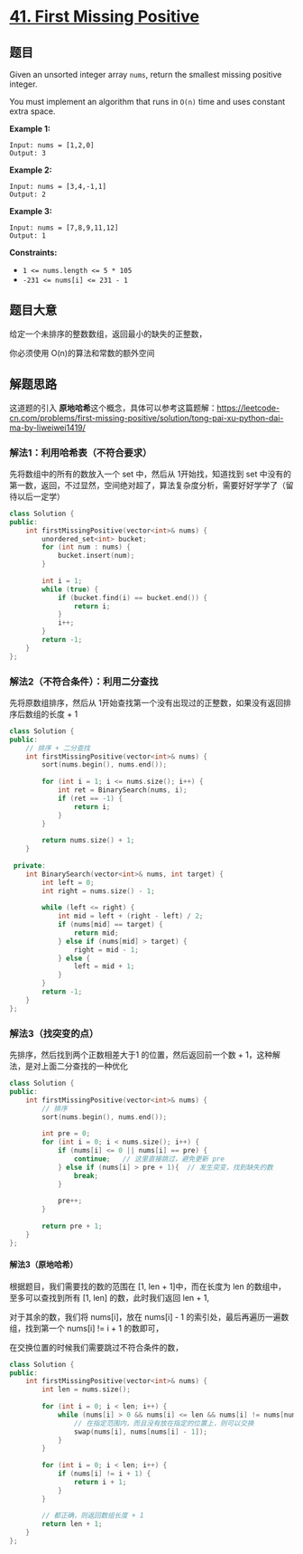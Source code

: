 # [41. First Missing Positive](https://leetcode.com/problems/first-missing-positive/description/)

## 题目

Given an unsorted integer array `nums`, return the smallest missing positive integer.

You must implement an algorithm that runs in `O(n)` time and uses constant extra space.

 

**Example 1:**

```
Input: nums = [1,2,0]
Output: 3
```

**Example 2:**

```
Input: nums = [3,4,-1,1]
Output: 2
```

**Example 3:**

```
Input: nums = [7,8,9,11,12]
Output: 1
```

 

**Constraints:**

- `1 <= nums.length <= 5 * 105`
- `-231 <= nums[i] <= 231 - 1`

## 题目大意

给定一个未排序的整数数组，返回最小的缺失的正整数，

你必须使用 O(n)的算法和常数的额外空间

## 解题思路

这道题的引入 **原地哈希**这个概念，具体可以参考这篇题解：https://leetcode-cn.com/problems/first-missing-positive/solution/tong-pai-xu-python-dai-ma-by-liweiwei1419/

### 解法1：利用哈希表（不符合要求）

先将数组中的所有的数放入一个 set 中，然后从 1开始找，知道找到 set 中没有的第一数，返回，不过显然，空间绝对超了，算法复杂度分析，需要好好学学了（留待以后一定学）

````c++
class Solution {
public:
    int firstMissingPositive(vector<int>& nums) {
        unordered_set<int> bucket;
        for (int num : nums) {
            bucket.insert(num);
        }
        
        int i = 1;
        while (true) {
            if (bucket.find(i) == bucket.end()) {
                return i;
            }
            i++;
        }
        return -1;
    }
};
````

### 解法2（不符合条件）：利用二分查找

先将原数组排序，然后从 1开始查找第一个没有出现过的正整数，如果没有返回排序后数组的长度 + 1

`````c++
class Solution {
public:
    // 排序 + 二分查找
    int firstMissingPositive(vector<int>& nums) {
        sort(nums.begin(), nums.end());
        
        for (int i = 1; i <= nums.size(); i++) {
            int ret = BinarySearch(nums, i);
            if (ret == -1) {
                return i;
            }
        }
        
        return nums.size() + 1;
    }
    
 private:
    int BinarySearch(vector<int>& nums, int target) {
        int left = 0;
        int right = nums.size() - 1;
        
        while (left <= right) {
            int mid = left + (right - left) / 2;
            if (nums[mid] == target) {
                return mid;
            } else if (nums[mid] > target) {
                right = mid - 1;
            } else {
                left = mid + 1;
            }
        }
        return -1;
    }
};
`````

### 解法3（找突变的点）

先排序，然后找到两个正数相差大于1 的位置，然后返回前一个数 + 1，这种解法，是对上面二分查找的一种优化

`````c++
class Solution {
public:
    int firstMissingPositive(vector<int>& nums) {
        // 排序
        sort(nums.begin(), nums.end());
        
        int pre = 0;
        for (int i = 0; i < nums.size(); i++) {
            if (nums[i] <= 0 || nums[i] == pre) {
                continue;   // 这里直接跳过，避免更新 pre
            } else if (nums[i] > pre + 1){  // 发生突变，找到缺失的数
                break;
            }
            
            pre++;
        }
        
        return pre + 1;
    }
};
`````

#### 解法3（原地哈希）

根据题目，我们需要找的数的范围在 [1,  len + 1]中，而在长度为 len 的数组中，至多可以查找到所有 [1, len] 的数，此时我们返回 len + 1,

对于其余的数，我们将 nums[i]，放在 nums[i] - 1 的索引处，最后再遍历一遍数组，找到第一个 nums[i] != i + 1 的数即可，

在交换位置的时候我们需要跳过不符合条件的数，

``````c++
class Solution {
public:
    int firstMissingPositive(vector<int>& nums) {
        int len = nums.size();
        
        for (int i = 0; i < len; i++) {
            while (nums[i] > 0 && nums[i] <= len && nums[i] != nums[nums[i] - 1]) {
                // 在指定范围内，而且没有放在指定的位置上，则可以交换
                swap(nums[i], nums[nums[i] - 1]);
            }
        }
        
        for (int i = 0; i < len; i++) {
            if (nums[i] != i + 1) {
                return i + 1;
            }
        }
        
        // 都正确，则返回数组长度 + 1
        return len + 1;
    }
};
``````

